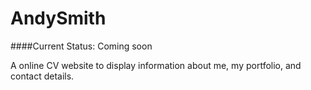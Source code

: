 # AndySmith

####Current Status: Coming soon

A online CV website to display information about me, my portfolio, and contact details. 
